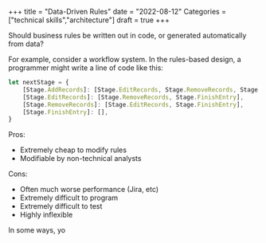 +++
title = "Data-Driven Rules"
date = "2022-08-12"
Categories = ["technical skills","architecture"]
draft = true
+++

Should business rules be written out in code, or generated automatically from
data? 

For example, consider a workflow system. In the rules-based design, a programmer
might write a line of code like this:


``` js
let nextStage = {
    [Stage.AddRecords]: [Stage.EditRecords, Stage.RemoveRecords, Stage.FinishEntry],
    [Stage.EditRecords]: [Stage.RemoveRecords, Stage.FinishEntry],
    [Stage.RemoveRecords]: [Stage.EditRecords, Stage.FinishEntry],
    [Stage.FinishEntry]: [],
}
```



Pros:
- Extremely cheap to modify rules
- Modifiable by non-technical analysts

Cons:
- Often much worse performance (Jira, etc)
- Extremely difficult to program
- Extremely difficult to test
- Highly inflexible

In some ways, yo
